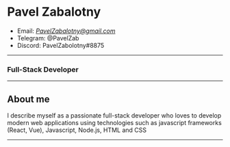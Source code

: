 # **Pavel Zabalotny**

* Email: *PavelZabalotny@gmail.com*
* Telegram: @PavelZab
* Discord: PavelZabolotny#8875

---
### Full-Stack Developer
---

## **About me**

I describe myself as a passionate full-stack developer who loves to develop modern web applications using technologies such as javascript frameworks (React, Vue), Javascript, Node.js, HTML and CSS

---
